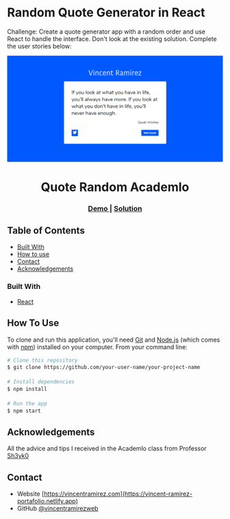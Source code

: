 # Random Quote Generator in React

Challenge: Create a quote generator app with a random order and use React to handle the interface. Don't look at the existing solution. Complete the user stories below:

![image](./src/randomquote.png)



<h1 align="center">Quote Random Academlo</h1>

<div align="center">
  <h3>
    <a href="https://quote-random-academlo.netlify.app" >
      Demo
    </a>
    <span> | </span>
    <a href="https://github.com/vincentramirezweb">
      Solution
    </a>
  </h3>
</div>

<!-- TABLE OF CONTENTS -->

## Table of Contents

-   [Built With](#built-with)
-   [How to use](#how-to-use)
-   [Contact](#contact)
-   [Acknowledgements](#acknowledgements)

<!-- Built With -->

### Built With

-   [React](https://reactjs.org/)

## How To Use

<!-- Example: -->

To clone and run this application, you'll need [Git](https://git-scm.com) and [Node.js](https://nodejs.org/en/download/) (which comes with [npm](http://npmjs.com)) installed on your computer. From your command line:

```bash
# Clone this repository
$ git clone https://github.com/your-user-name/your-project-name

# Install dependencies
$ npm install

# Run the app
$ npm start
```

## Acknowledgements

All the advice and tips I received in the Academlo class from Professor [Sh3yk0](https://github.com/SheykoWk)

## Contact

-   Website [https://vincentramirez.com](https://vincent-ramirez-portafolio.netlify.app)
-   GitHub [@vincentramirezweb](https://github.com/vincentramirezweb)
